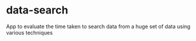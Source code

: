# data-search
App to evaluate the time taken to search data from a huge set of data using various techniques
